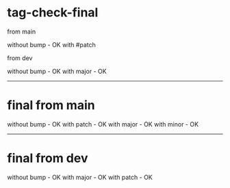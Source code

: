 # tag-check-final

from main

without bump - OK
with #patch 

from dev 

without bump - OK
with major - OK

------------------------------------

# final from main

without bump - OK
with patch - OK
with major - OK
with minor - OK

--------------------------------

# final from dev

without bump - OK
with major - OK
with patch - OK
